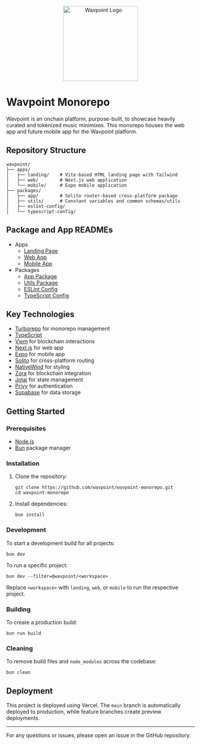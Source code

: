 <p align="center">
  <img src="https://app.wavpoint.tech/logo.png" alt="Wavpoint Logo" width="200"/>
</p>

# Wavpoint Monorepo

Wavpoint is an onchain platform, purpose-built, to showcase heavily curated and tokenized music minimixes. This monorepo houses the web app and future mobile app for the Wavpoint platform.

## Repository Structure

```
wavpoint/
├── apps/
│   ├── landing/    # Vite-based HTML landing page with Tailwind
│   ├── web/        # Next.js web application
│   └── mobile/     # Expo mobile application
├── packages/
│   ├── app/        # Solito router-based cross-platform package
│   ├── utils/      # Constant variables and common schemas/utils
│   ├── eslint-config/
│   └── typescript-config/
```

## Package and App READMEs

- Apps
  - [Landing Page](apps/landing/README.md)
  - [Web App](apps/web/README.md)
  - [Mobile App](apps/mobile/README.md)
- Packages
  - [App Package](packages/app/README.md)
  - [Utils Package](packages/utils/README.md)
  - [ESLint Config](packages/eslint-config/README.md)
  - [TypeScript Config](packages/typescript-config/README.md)

## Key Technologies

- [Turborepo](https://turbo.build/repo) for monorepo management
- [TypeScript](https://www.typescriptlang.org/)
- [Viem](https://viem.sh/) for blockchain interactions
- [Next.js](https://nextjs.org/) for web app
- [Expo](https://expo.dev/) for mobile app
- [Solito](https://solito.dev/) for cross-platform routing
- [NativeWind](https://www.nativewind.dev/) for styling
- [Zora](https://docs.zora.co/) for blockchain integration
- [Jotai](https://jotai.org) for state management
- [Privy](https://privy.io) for authentication
- [Supabase](https://supabase.com) for data storage

## Getting Started

### Prerequisites

- [Node.js](https://nodejs.org/)
- [Bun](https://bun.sh/) package manager

### Installation

1. Clone the repository:
   ```
   git clone https://github.com/wavpoint/wavpoint-monorepo.git
   cd wavpoint-monorepo
   ```

2. Install dependencies:
   ```
   bun install
   ```

### Development

To start a development build for all projects:

```
bun dev
```

To run a specific project:

```
bun dev --filter=@wavpoint/<workspace>
```

Replace `<workspace>` with `landing`, `web`, or `mobile` to run the respective project.

### Building

To create a production build:

```
bun run build
```

### Cleaning

To remove build files and `node_modules` across the codebase:

```
bun clean
```

## Deployment

This project is deployed using Vercel. The `main` branch is automatically deployed to production, while feature branches create preview deployments.

---

For any questions or issues, please open an issue in the GitHub repository.
